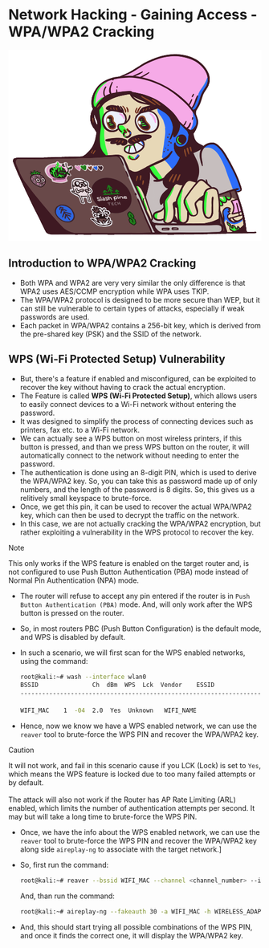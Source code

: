 # Network Hacking - Gaining Access - WPA/WPA2 Cracking

![](../imgs/06f21a161921919.63cd7887d0a70.gif)

## Introduction to WPA/WPA2 Cracking

- Both WPA and WPA2 are very very similar the only difference is that WPA2 uses AES/CCMP encryption while WPA uses TKIP.
- The WPA/WPA2 protocol is designed to be more secure than WEP, but it can still be vulnerable to certain types of attacks, especially if weak passwords are used.
- Each packet in WPA/WPA2 contains a 256-bit key, which is derived from the pre-shared key (PSK) and the SSID of the network.

## WPS (Wi-Fi Protected Setup) Vulnerability

- But, there's a feature if enabled and misconfigured, can be exploited to recover the key without having to crack the actual encryption.
- The Feature is called **WPS (Wi-Fi Protected Setup)**, which allows users to easily connect devices to a Wi-Fi network without entering the password.
- It was designed to simplify the process of connecting devices such as printers, fax etc. to a Wi-Fi network.
- We can actually see a WPS button on most wireless printers, if this button is pressed, and than we press WPS button on the router, it will automatically connect to the network without needing to enter the password.
- The authentication is done using an 8-digit PIN, which is used to derive the WPA/WPA2 key. So, you can take this as password made up of only numbers, and the length of the password is 8 digits. So, this gives us a relitively small keyspace to brute-force.
- Once, we get this pin, it can be used to recover the actual WPA/WPA2 key, which can then be used to decrypt the traffic on the network.
- In this case, we are not actually cracking the WPA/WPA2 encryption, but rather exploiting a vulnerability in the WPS protocol to recover the key.
 
>[!NOTE]
> This only works if the WPS feature is enabled on the target router and, is not configured to use Push Button Authentication (PBA) mode instead of Normal Pin Authentication (NPA) mode.

- The router will refuse to accept any pin entered if the router is in `Push Button Authentication (PBA)` mode. And, will only work after the WPS button is pressed on the router.

- So, in most routers PBC (Push Button Configuration) is the default mode, and WPS is disabled by default.

- In such a scenario, we will first scan for the WPS enabled networks, using the command:

    ```bash
    root@kali:~# wash --interface wlan0
    BSSID               Ch  dBm  WPS  Lck  Vendor    ESSID
    --------------------------------------------------------------------------------

    WIFI_MAC    1  -04  2.0  Yes  Unknown   WIFI_NAME
    ```

- Hence, now we know we have a WPS enabled network, we can use the `reaver` tool to brute-force the WPS PIN and recover the WPA/WPA2 key.

>[!CAUTION]
> It will not work, and fail in this scenario cause if you LCK (Lock) is set to `Yes`, which means the WPS feature is locked due to too many failed attempts or by default.<br/><br/>
> The attack will also not work if the Router has AP Rate Limiting (ARL) enabled, which limits the number of authentication attempts per second. It may but will take a long time to brute-force the WPS PIN.

- Once, we have the info about the WPS enabled network, we can use the `reaver` tool to brute-force the WPS PIN and recover the WPA/WPA2 key along side `aireplay-ng` to associate with the target network.]

- So, first run the command:

    ```bash
    root@kali:~# reaver --bssid WIFI_MAC --channel <channel_number> --interface wlan0 -vvv --no-associate
    ```

    And, than run the command:

    ```bash
    root@kali:~# aireplay-ng --fakeauth 30 -a WIFI_MAC -h WIRELESS_ADAPTER_MAC wlan0
    ```

- And, this should start trying all possible combinations of the WPS PIN, and once it finds the correct one, it will display the WPA/WPA2 key.